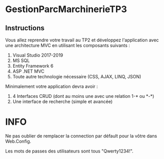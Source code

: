 # GestionParcMarchinerieTP3

## Instructions

Vous allez reprendre votre travail au TP2 et développez l'application avec une architecture MVC en utilisant les composants suivants :

1. Visual Studio 2017-2019
2. MS SQL
3. Entity Framework 6
4. ASP .NET MVC
5. Toute autre technologie nécessaire (CSS, AJAX, LINQ, JSON)

Minimalement votre application devra avoir :

1. 4 Interfaces CRUD (dont au moins une avec une relation 1-* ou \*-*)
2. Une interface de recherche (simple et avancée)





# INFO

Ne pas oublier de remplacer la connection par défault pour la vôtre dans Web.Config.

Les mots de passes des utilisateurs sont tous "Qwerty1234!".